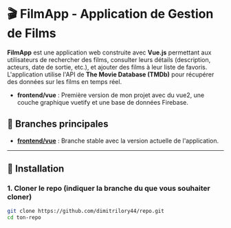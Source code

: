 # 🎬 FilmApp - Application de Gestion de Films

**FilmApp** est une application web construite avec **Vue.js** permettant aux utilisateurs de rechercher des films, consulter leurs détails (description, acteurs, date de sortie, etc.), et ajouter des films à leur liste de favoris. L'application utilise l'API de **The Movie Database (TMDb)** pour récupérer des données sur les films en temps réel.

- **frontend/vue** : Première version de mon projet avec du vue2, une couche graphique vuetify et une base de données Firebase.

## 🌱 Branches principales

- **[frontend/vue](https://github.com/dimitrilory44/vue-film/tree/frontend/vue)** : Branche stable avec la version actuelle de l'application.

---

## 🔧 Installation

### 1. Cloner le repo (indiquer la branche du que vous souhaiter cloner)

```bash
git clone https://github.com/dimitrilory44/repo.git
cd ton-repo
